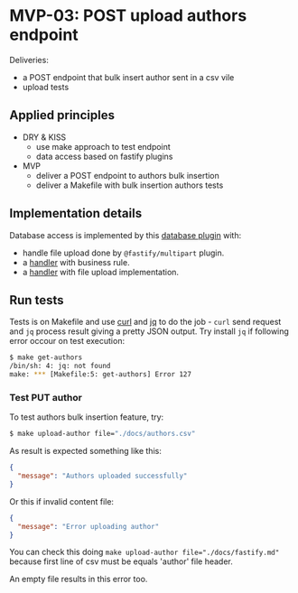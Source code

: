 # MVP-03: POST upload authors endpoint

Deliveries:

 * a POST endpoint that bulk insert author sent in a csv vile
 * upload tests

## Applied principles

 * DRY & KISS
   * use make approach to test endpoint
   * data access based on fastify plugins
 * MVP
   * deliver a POST endpoint to authors bulk insertion
   * deliver a Makefile with bulk insertion authors tests

## Implementation details

Database access is implemented by this [database plugin](../../src/plugins/database.js) with:

 * handle file upload done by `@fastify/multipart` plugin.
 * a [handler](../../src/lib/handlers/author/upload.js) with business rule.
 * a [handler](../../src/lib/handlers/file.js) with file upload implementation.

## Run tests

Tests is on Makefile and use [curl](https://curl.se/) and [jq](https://jqlang.github.io/jq/) to do the job - `curl` send request and `jq` process result giving a pretty JSON output. Try install `jq` if following error occour on test execution:

``` bash
$ make get-authors
/bin/sh: 4: jq: not found
make: *** [Makefile:5: get-authors] Error 127
```

### Test PUT author

To test authors bulk insertion feature, try:

``` bash
$ make upload-author file="./docs/authors.csv"
```

As result is expected something like this:

``` json
{
  "message": "Authors uploaded successfully"
}
```

Or this if invalid content file:

``` json
{
  "message": "Error uploading author"
}
```

You can check this doing `make upload-author file="./docs/fastify.md"` because first line of csv must be equals 'author' file header.

An empty file results in this error too.
